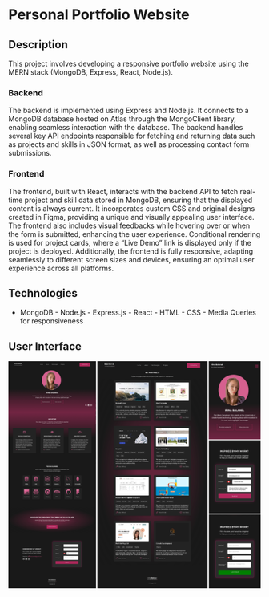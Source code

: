 # Personal Portfolio Website

## Description

This project involves developing a responsive portfolio website using the MERN stack (MongoDB, Express, React, Node.js).

### Backend

The backend is implemented using Express and Node.js. It connects to a MongoDB database hosted on Atlas through the MongoClient library, enabling seamless interaction with the database. The backend handles several key API endpoints responsible for fetching and returning data such as projects and skills in JSON format, as well as processing contact form submissions.

### Frontend

The frontend, built with React, interacts with the backend API to fetch real-time project and skill data stored in MongoDB, ensuring that the displayed content is always current. It incorporates custom CSS and original designs created in Figma, providing a unique and visually appealing user interface. The frontend also includes visual feedbacks while hovering over or when the form is submitted, enhancing the user experience. Conditional rendering is used for project cards, where a “Live Demo” link is displayed only if the project is deployed. Additionally, the frontend is fully responsive, adapting seamlessly to different screen sizes and devices, ensuring an optimal user experience across all platforms.

## Technologies

- MongoDB - Node.js - Express.js - React - HTML - CSS - Media Queries for responsiveness

## User Interface
<img src="design.png" width="600px"/>
